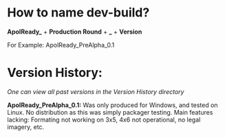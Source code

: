 # How to name dev-build?

**ApolReady_** + **Production Round** + **_** + **Version**

For Example: ApolReady_PreAlpha_0.1

# Version History:

*One can view all past versions in the Version History directory*

**ApolReady_PreAlpha_0.1:** Was only produced for Windows, and tested on Linux. No distribution as this was simply packager testing. Main features lacking: Formating not working on 3x5, 4x6 not operational, no legal imagery, etc.
